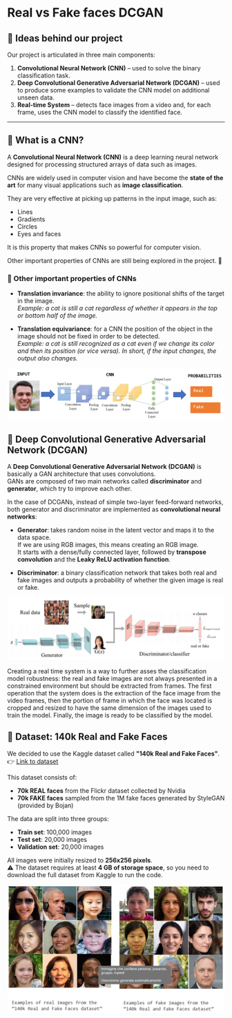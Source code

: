 # Real vs Fake faces DCGAN

## 📌 Ideas behind our project
Our project is articulated in three main components:

1. **Convolutional Neural Network (CNN)** – used to solve the binary classification task.  
2. **Deep Convolutional Generative Adversarial Network (DCGAN)** – used to produce some examples to validate the CNN model on additional unseen data.  
3. **Real-time System** – detects face images from a video and, for each frame, uses the CNN model to classify the identified face.

---

## 🧠 What is a CNN?
A **Convolutional Neural Network (CNN)** is a deep learning neural network designed for processing structured arrays of data such as images.  

CNNs are widely used in computer vision and have become the **state of the art** for many visual applications such as **image classification**.  

They are very effective at picking up patterns in the input image, such as:  
- Lines  
- Gradients  
- Circles  
- Eyes and faces  

It is this property that makes CNNs so powerful for computer vision.  

Other important properties of CNNs are still being explored in the project. 🚀

### 🔎 Other important properties of CNNs
- **Translation invariance**: the ability to ignore positional shifts of the target in the image.  
  *Example: a cat is still a cat regardless of whether it appears in the top or bottom half of the image.*  

- **Translation equivariance**: for a CNN the position of the object in the image should not be fixed in order to be detected.  
  *Example: a cat is still recognized as a cat even if we change its color and then its position (or vice versa). In short, if the input changes, the output also changes.*

![Real vs Fake CNN](projects_images/cnn.png)

## 🧩 Deep Convolutional Generative Adversarial Network (DCGAN)

A **Deep Convolutional Generative Adversarial Network (DCGAN)** is basically a GAN architecture that uses convolutions.  
GANs are composed of two main networks called **discriminator** and **generator**, which try to improve each other.  

In the case of DCGANs, instead of simple two-layer feed-forward networks, both generator and discriminator are implemented as **convolutional neural networks**:  

- **Generator**: takes random noise in the latent vector and maps it to the data space.  
  If we are using RGB images, this means creating an RGB image.  
  It starts with a dense/fully connected layer, followed by **transpose convolution** and the **Leaky ReLU activation function**.  

- **Discriminator**: a binary classification network that takes both real and fake images and outputs a probability of whether the given image is real or fake.

![Deep Convolutional Generative Adversarial Network](projects_images/DCGAN.png)

Creating a real time system is a way to further asses the classification model robustness: the real and fake images are not always presented in a constrained environment but should be extracted from frames. The first operation that the system does is the extraction of the face image from the video frames, then the portion of frame in which the face was located is cropped and resized to have the same dimension of the images used to train the model. Finally, the image is ready to be classified by the model.

## 📂 Dataset: 140k Real and Fake Faces

We decided to use the Kaggle dataset called **"140k Real and Fake Faces"**.  
👉 [Link to dataset](https://www.kaggle.com/datasets/xhlulu/140k-real-and-fake-faces)  

This dataset consists of:  
- **70k REAL faces** from the Flickr dataset collected by Nvidia  
- **70k FAKE faces** sampled from the 1M fake faces generated by StyleGAN (provided by Bojan)  

The data are split into three groups:  
- **Train set**: 100,000 images  
- **Test set**: 20,000 images  
- **Validation set**: 20,000 images  

All images were initially resized to **256x256 pixels**.  
⚠️ The dataset requires at least **4 GB of storage space**, so you need to download the full dataset from Kaggle to run the code.

![Real vs Fake Faces](projects_images/real_vs_fake_faces.png)
